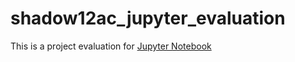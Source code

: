 # shadow12ac_jupyter_evaluation

This is a project evaluation for [Jupyter Notebook](https://github.com/jupyter/notebook)
